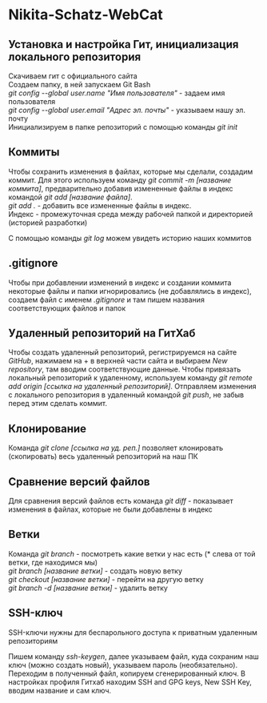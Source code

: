 # Nikita-Schatz-WebCat
## Установка и настройка Гит, инициализация локального репозитория
Скачиваем гит с официального сайта  
Создаем папку, в ней запускаем Git Bash  
*git config --global user.name "Имя пользователя"* - задаем имя пользователя  
*git config --global user.email "Адрес эл. почты"* - указываем нашу эл. почту  
Инициализируем в папке репозиторий с помощью команды *git init*  
## Коммиты
Чтобы сохранить изменения в файлах, которые мы сделали, создадим коммит. Для этого используем команду *git commit -m [название коммита]*, предварительно добавив измененные файлы в индекс командой *git add [название файла]*.  
*git add .* - добавить все измененные файлы в индекс.  
Индекс - промежуточная среда между рабочей папкой и директорией (историей разработки)  

С помощью команды *git log* можем увидеть историю наших коммитов  
## .gitignore
Чтобы при добавлении изменений в индекс и создании коммита некоторые файлы и папки игнорировались (не добавлялись в индекс), создаем файл с именем *.gitignore* и там пишем названия соответствующих файлов и папок
## Удаленный репозиторий на ГитХаб
Чтобы создать удаленный репозиторий, регистрируемся на сайте *GitHub*, нажимаем на + в верхней части сайта и выбираем *New repository*, там вводим соответствующие данные. Чтобы привязать локальный репозиторий к удаленному, используем команду *git remote add origin [ссылка на удаленный репозиторий]*. Отправляем изменения с локального репозитория в удаленный командой *git push*, не забыв перед этим сделать коммит.
## Клонирование
Команда *git clone [ссылка на уд. реп.]* позволяет клонировать (скопировать) весь удаленный репозиторий на наш ПК
## Сравнение версий файлов
Для сравнения версий файлов есть команда *git diff* - показывает изменения в файлах, которые не были добавлены в индекс
## Ветки
Команда *git branch* - посмотреть какие ветки у нас есть (* слева от той ветки, где находимся мы)  
*git branch [название ветки]* - создать новую ветку  
*git checkout [название ветки]* - перейти на другую ветку  
*git branch -d [название ветки]* - удалить ветку  
## SSH-ключ
SSH-ключи нужны для беспарольного доступа к приватным удаленным репозиториям  

Пишем команду *ssh-keygen*, далее указываем файл, куда сохраним наш ключ (можно создать новый), указываем пароль (необязательно). Переходим в полученный файл, копируем сгенерированный ключ. В настройках профиля Гитхаб находим SSH and GPG keys, New SSH Key, вводим название и сам ключ.
